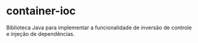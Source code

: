 # container-ioc
Biblioteca Java para implementar a funcionalidade de inversão de controle e injeção de dependências.
